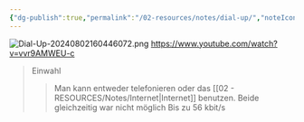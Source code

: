 ```yaml
---
{"dg-publish":true,"permalink":"/02-resources/notes/dial-up/","noteIcon":"","updated":"2024-08-02T16:06:24.340+02:00"}
---
```


![Dial-Up-20240802160446072.png](/img/user/02%20-%20RESOURCES/Files/Dial-Up-20240802160446072.png)
https://www.youtube.com/watch?v=vvr9AMWEU-c
>Einwahl
>>Man kann entweder telefonieren oder das [[02 - RESOURCES/Notes/Internet\|Internet]] benutzen.
>>Beide gleichzeitig war nicht möglich
>>Bis zu 56 kbit/s